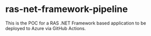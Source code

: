 # ras-net-framework-pipeline
This is the POC for a RAS .NET Framework based application to be deployed to Azure via GitHub Actions.
